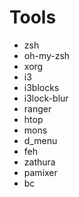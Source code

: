 # Tools
  * zsh
  * oh-my-zsh
  * xorg
  * i3
  * i3blocks
  * i3lock-blur
  * ranger
  * htop
  * mons
  * d\_menu
  * feh
  * zathura
  * pamixer
  * bc
